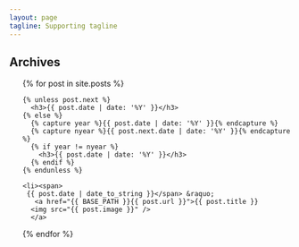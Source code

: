 ```yaml
---
layout: page
tagline: Supporting tagline
---
```


<h2>Archives</h2>
<ul>
  {% for post in site.posts %}

    {% unless post.next %}
      <h3>{{ post.date | date: '%Y' }}</h3>
    {% else %}
      {% capture year %}{{ post.date | date: '%Y' }}{% endcapture %}
      {% capture nyear %}{{ post.next.date | date: '%Y' }}{% endcapture %}
      {% if year != nyear %}
        <h3>{{ post.date | date: '%Y' }}</h3>
      {% endif %}
    {% endunless %}

    <li><span>
     {{ post.date | date_to_string }}</span> &raquo;
       <a href="{{ BASE_PATH }}{{ post.url }}">{{ post.title }}
      <img src="{{ post.image }}" />
      </a> 
   </li>

  {% endfor %}
</ul>

